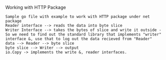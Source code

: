 Working with HTTP Package
    
    Sample go file with example to work with HTTP package under net package
    Reader interface --> reads the data into byte slice
    Writer Interface --> takes the bytes of slice and write it outside - So we need to find out the standard library that implements "writer" interface &, use that to log out the data recieved from "Reader"
    data --> Reader --> byte slice
    byte slice --> Writer --> output
    io.Copy -> implements the write &, reader interfaces.
